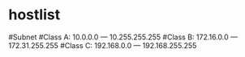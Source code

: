 # hostlist
#Subnet
#Class A: 10.0.0.0 — 10.255.255.255
#Class B: 172.16.0.0 — 172.31.255.255 
#Class C: 192.168.0.0 — 192.168.255.255 
